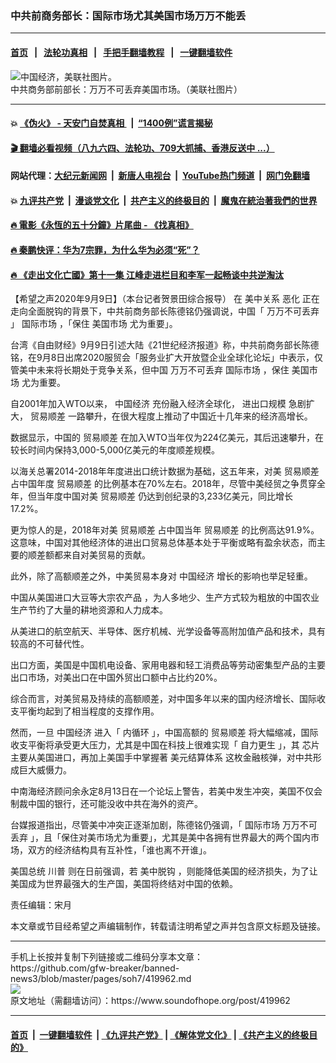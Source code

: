 ### 中共前商务部长：国际市场尤其美国市场万万不能丢
------------------------

#### [首页](https://github.com/gfw-breaker/banned-news3/blob/master/README.md) &nbsp;&nbsp;|&nbsp;&nbsp; [法轮功真相](https://github.com/begood0513/basic/blob/master/README.md)  &nbsp;&nbsp;|&nbsp;&nbsp; [手把手翻墙教程](https://github.com/gfw-breaker/guides/wiki)  &nbsp;&nbsp;|&nbsp;&nbsp; [一键翻墙软件](https://github.com/gfw-breaker/nogfw/blob/master/README.md)  



<div><img alt="中国经济，美联社图片。" src="https://img.soundofhope.org/2020-06/1593007501565-1593028847737.jpg"/>
<br/><figcaption class="caption">
 中共商务部前部长：万万不可丢弃美国市场。（美联社图片）
</figcaption></div><hr/>

#### 💥 [《伪火》 - 天安门自焚真相 ](http://141.164.51.119:10000/videos/blog/weihuo.html)&nbsp; |&nbsp; [“1400例”谎言揭秘  ](http://141.164.51.119:10000/videos/blog/jiexi1400.html)

#### [ 🎬  翻墙必看视频（八九六四、法轮功、709大抓捕、香港反送中 ...）](https://github.com/gfw-breaker/links/blob/master/banned.md)

#### 网站代理：[大纪元新闻网](http://167.172.10.89:10080/gb/) &nbsp;|&nbsp; [新唐人电视台](http://167.172.10.89:8808/gb/)  &nbsp;|&nbsp; [YouTube热门频道](http://158.247.203.241/youtube.html) &nbsp;|&nbsp; [网门免翻墙](http://158.247.203.241:11000/show.aspx?name=ogHome)

#### 💥 [九评共产党](http://141.164.51.119:10000/videos/res/jiuping/)&nbsp; |&nbsp; [漫谈党文化](http://141.164.51.119:10000/videos/res/mtdwh/)&nbsp; |&nbsp; [共产主义的终极目的](http://141.164.51.119:10000/videos/res/zjmd/)&nbsp; |&nbsp; [魔鬼在統治著我們的世界](http://141.164.51.119:10000/videos/res/TheSpecter/)  

#### [ 🔥  電影《永恆的五十分鐘》片尾曲 - 《找真相》](http://141.164.51.119:10000/videos/news/../legend/index.html)

#### [ 🔥  秦鹏快评：华为7宗罪，为什么华为必须“死”？](http://141.164.51.119:10000/videos/news/qp01.html)

#### [ 🔥  《走出文化亡國》第十一集 江峰走进栏目和李军一起畅谈中共逆淘汰](http://141.164.51.119:10000/videos/news/../res/zcwhwg/index.html)

<div><div class="Content__Wrapper sc-1bvya0-0 grZQxZ">
 <p class="meta-top">
  <span class="meta">
   【希望之声2020年9月9日】（本台记者贺景田综合报导）
  </span>
  在
  <ok href="/term/3103">
   美中关系
  </ok>
  <ok href="/term/18213">
   恶化
  </ok>
  正在走向全面脱钩的背景下，中共前商务部长陈德铭仍强调说，中国「
  <ok href="/term/371704">
   万万不可丢弃
  </ok>
  」
  <ok href="/term/81994">
   国际市场
  </ok>
  ，「保住
  <ok href="/term/56893">
   美国市场
  </ok>
  尤为重要」。
 </p>
 <p>
  台湾《自由财经》9月9日引述大陆《21世纪经济报道》称，中共前商务部长陈德铭，在9月8日出席2020服贸会「服务业扩大开放暨企业全球化论坛」中表示，仅管美中未来将长期处于竞争关系，但中国
  <ok href="/term/371704">
   万万不可丢弃
  </ok>
  <ok href="/term/81994">
   国际市场
  </ok>
  ，保住
  <ok href="/term/56893">
   美国市场
  </ok>
  尤为重要。
 </p>
 <div class="AD_Embed__Wrap-sc-1xslmin-0 igMuqX module desktop">
  <div>
  </div>
 </div>
 <p>
  自2001年加入WTO以来，
  <ok href="/term/2423">
   中国经济
  </ok>
  充份融入经济全球化，
  <ok href="/term/371707">
   进出口规模
  </ok>
  急剧扩大，
  <ok href="/term/22671">
   贸易顺差
  </ok>
  一路攀升，在很大程度上推动了中国近十几年来的经济高增长。
 </p>
 <p>
  数据显示，中国的
  <ok href="/term/22671">
   贸易顺差
  </ok>
  在加入WTO当年仅为224亿美元，其后迅速攀升，在较长时间内保持3,000-5,000亿美元的年度顺差规模。
 </p>
 <p>
  以海关总署2014-2018年年度进出口统计数据为基础，这五年来，对美
  <ok href="/term/22671">
   贸易顺差
  </ok>
  占中国年度
  <ok href="/term/22671">
   贸易顺差
  </ok>
  的比例基本在70%左右。2018年，尽管中美经贸之争贯穿全年，但当年度中国对美
  <ok href="/term/22671">
   贸易顺差
  </ok>
  仍达到创纪录的3,233亿美元，同比增长17.2%。
 </p>
 <p>
  更为惊人的是，2018年对美
  <ok href="/term/22671">
   贸易顺差
  </ok>
  占中国当年
  <ok href="/term/22671">
   贸易顺差
  </ok>
  的比例高达91.9%。这意味，中国对其他经济体的进出口贸易总体基本处于平衡或略有盈余状态，而主要的顺差额都来自对美贸易的贡献。
 </p>
 <p>
  此外，除了高额顺差之外，中美贸易本身对
  <ok href="/term/2423">
   中国经济
  </ok>
  增长的影响也举足轻重。
 </p>
 <p>
  中国从美国进口大豆等大宗农产品 ，为人多地少、生产方式较为粗放的中国农业生产节约了大量的耕地资源和人力成本。
 </p>
 <p>
  从美进口的航空航天、半导体、医疗机械、光学设备等高附加值产品和技术，具有较高的不可替代性。
 </p>
 <p>
  出口方面，美国是中国机电设备、家用电器和轻工消费品等劳动密集型产品的主要出口市场，对美出口在中国外贸出口额中占比约20%。
 </p>
 <p>
  综合而言，对美贸易及持续的高额顺差，对中国多年以来的国内经济增长、国际收支平衡均起到了相当程度的支撑作用。
 </p>
 <p>
  然而，一旦
  <ok href="/term/2423">
   中国经济
  </ok>
  进入「
  <ok href="/term/152624">
   内循环
  </ok>
  」，中国高额的
  <ok href="/term/22671">
   贸易顺差
  </ok>
  将大幅缩减，国际收支平衡将承受更大压力，尤其是中国在科技上很难实现「
  <ok href="/term/7487">
   自力更生
  </ok>
  」，其
  <ok href="/term/11718">
   芯片
  </ok>
  主要从美国进口，再加上美国手中掌握著
  <ok href="/term/306367">
   美元结算体系
  </ok>
  这枚金融核弹，对中共形成巨大威慑力。
 </p>
 <p>
  中南海经济顾问余永定8月13日在一个论坛上警告，若美中发生冲突，美国不仅会制裁中国的银行，还可能没收中共在海外的资产。
 </p>
 <p>
  台媒报道指出，尽管美中冲突正逐渐加剧，陈德铭仍强调，「
  <ok href="/term/81994">
   国际市场
  </ok>
  <ok href="/term/371704">
   万万不可丢弃
  </ok>
  」，且「保住对美市场尤为重要」，尤其是美中各拥有世界最大的两个国内市场，双方的经济结构具有互补性，「谁也离不开谁」。
 </p>
 <p>
  美国总统
  <ok href="/term/1041">
   川普
  </ok>
  则在日前强调，若
  <ok href="/term/179687">
   美中脱钩
  </ok>
  ，则能降低美国的经济损失，为了让美国成为世界最强大的生产国，美国将终结对中国的依赖。
 </p>
 <p class="meta-btm">
  责任编辑：宋月
 </p>
 <p class="meta-btm">
  本文章或节目经希望之声编辑制作，转载请注明希望之声并包含原文标题及链接。
 </p>
</div>
</div>
<hr/>
手机上长按并复制下列链接或二维码分享本文章：<br/>
https://github.com/gfw-breaker/banned-news3/blob/master/pages/soh7/419962.md <br/>
<a href='https://github.com/gfw-breaker/banned-news3/blob/master/pages/soh7/419962.md'><img src='https://github.com/gfw-breaker/banned-news3/blob/master/pages/soh7/419962.md.png'/></a> <br/>
原文地址（需翻墙访问）：https://www.soundofhope.org/post/419962


------------------------
#### [首页](https://github.com/gfw-breaker/banned-news3/blob/master/README.md) &nbsp;|&nbsp; [一键翻墙软件](https://github.com/gfw-breaker/nogfw/blob/master/README.md) &nbsp;| [《九评共产党》](https://github.com/gfw-breaker/9ping.md/blob/master/README.md#九评之一评共产党是什么) | [《解体党文化》](https://github.com/gfw-breaker/jtdwh.md/blob/master/README.md) | [《共产主义的终极目的》](https://github.com/gfw-breaker/gczydzjmd.md/blob/master/README.md)


<img src='http://gfw-breaker.win/banned-news3/pages/soh7/419962.md' width='0px' height='0px'/>